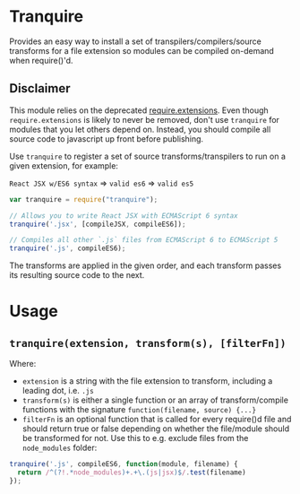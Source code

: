 # Tranquire

Provides an easy way to install a set of transpilers/compilers/source transforms for a file extension so modules can be compiled on-demand when require()'d.

## Disclaimer
This module relies on the deprecated [require.extensions](http://nodejs.org/api/globals.html#globals_require_extensions).
Even though `require.extensions` is likely to never be removed, don't use `tranquire` for modules that you let others depend on.
Instead, you should compile all source code to javascript up front before publishing.

Use `tranquire` to register a set of source transforms/transpilers to run on a given extension, for example:

`React JSX w/ES6 syntax` => `valid es6` => `valid es5`

```js
var tranquire = require("tranquire");

// Allows you to write React JSX with ECMAScript 6 syntax
tranquire('.jsx', [compileJSX, compileES6]);

// Compiles all other `.js` files from ECMAScript 6 to ECMAScript 5
tranquire('.js', compileES6);

```

The transforms are applied in the given order, and each transform passes its resulting source code to the next.

# Usage

## `tranquire(extension, transform(s), [filterFn])`

Where: 
- `extension` is a string with the file extension to transform, including a leading dot, i.e. `.js` 
- `transform(s)` is either a single function or an array of transform/compile functions with the signature `function(filename, source) {...}`
- `filterFn` is an optional function that is called for every require()d file and should return true or false depending on whether the
file/module should be transformed for not. Use this to e.g. exclude files from the `node_modules` folder:

```js
tranquire('.js', compileES6, function(module, filename) {
  return /^(?!.*node_modules)+.+\.(js|jsx)$/.test(filename)
});
```
